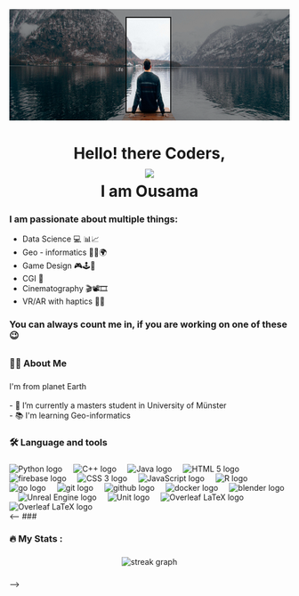 <div align="center">
  <img height="200" src="Img/Profile_photo.png"  />
</div>

##

<h1 align = "center" >Hello! there Coders, 
    <div align="center">
  <img height="150" src="https://media1.giphy.com/media/v1.Y2lkPTc5MGI3NjExaGUxb3FvdzdtMDBqYTh6anBjN2c1dTEzemZteWZhcmwwZGp0YTd6MyZlcD12MV9pbnRlcm5hbF9naWZfYnlfaWQmY3Q9cw/3ohhwMDyS6rv3sB8yI/giphy.gif"/>
</div>
    I am Ousama 
</h1>

###
### I am passionate about multiple things: 

- Data Science 💻 📊📈
- Geo - informatics 🌌🔭🌍
- Game Design 🎮🕹️👾
- CGI 🗿
- Cinematography 🎬📽️🎞️
- VR/AR with haptics 🥽🤯

### You can always count me in, if you are working on one of these 😉


<!-- <div align="center">
  <img height="150" src="https://media4.giphy.com/media/v1.Y2lkPTc5MGI3NjExeWtzdWhlb2N0dGUzMXl3cGR4cDdpeWx3aTZqazdpYmNueGtsY291NiZlcD12MV9pbnRlcm5hbF9naWZfYnlfaWQmY3Q9Zw/CuuSHzuc0O166MRfjt/giphy.gif"  />
</div> -->

###

<!-- <div align="center">
  <img src="https://img.shields.io/static/v1?message=LinkedIn&logo=linkedin&label=&color=0077B5&logoColor=white&labelColor=&style=for-the-badge" height="25" alt="linkedin logo"  />
  <img src="https://img.shields.io/static/v1?message=Youtube&logo=youtube&label=&color=FF0000&logoColor=white&labelColor=&style=for-the-badge" height="25" alt="youtube logo"  />
  <img src="https://img.shields.io/static/v1?message=Twitter&logo=twitter&label=&color=1DA1F2&logoColor=white&labelColor=&style=for-the-badge" height="25" alt="twitter logo"  />
</div> -->

##

<h3 align="left">👩‍💻  About Me</h3>

###

<p align="left">I'm from planet Earth<br><br>
- 🔭 I’m currently a masters student in University of Münster<br>
- 📚 I'm learning Geo-informatics<br>
<!-- - ⚡ I have --> </p>

###

<h3 align="left">🛠 Language and tools</h3>

###

<div align="left">
  <img src="https://img.icons8.com/?size=100&id=13441&format=png&color=000000" height="40" alt="Python logo"  />
  <img width="12" />
  <img src="https://img.icons8.com/?size=100&id=40669&format=png&color=000000" height="40" alt="C++ logo"  />
  <img width="12" />
  <img src="https://img.icons8.com/?size=100&id=2572&format=png&color=100000" height="40" alt="Java logo"  />
  <img width="12" />
  <img src="https://img.icons8.com/?size=100&id=20909&format=png&color=000000" height="40" alt="HTML 5 logo"/>
  <img width="12" />
  <img src="https://cdn.jsdelivr.net/gh/devicons/devicon/icons/firebase/firebase-plain-wordmark.svg" height="40" alt="firebase logo"  />
  <img width="12" />
  <img src="https://img.icons8.com/?size=100&id=21278&format=png&color=000000" height="40" alt="CSS 3 logo"  />
  <img width="12" />
  <img src="https://img.icons8.com/?size=100&id=108784&format=png&color=000000" height="40" alt="JavaScript logo"  />
  <img width="12" />
  <img src="https://img.icons8.com/?size=100&id=21227&format=png&color=000000" height="40" alt="R logo"  />
  <img width="12" />
  <img src="https://cdn.jsdelivr.net/gh/devicons/devicon/icons/go/go-original-wordmark.svg" height="40" alt="go logo"  />
  <img width="12" />
  <img src="https://img.icons8.com/?size=100&id=20906&format=png&color=000000" height="40" alt="git logo"  />
  <img width="12" />
  <img src="https://img.icons8.com/?size=100&id=3tC9EQumUAuq&format=png&color=000000" height="40" alt="github logo"  />
  <img width="12" />
  <img src="https://cdn.jsdelivr.net/gh/devicons/devicon/icons/docker/docker-plain-wordmark.svg" height="40" alt="docker logo"  />
  <img width="12" />
  <img src="https://img.icons8.com/?size=100&id=65231&format=png&color=000000" height="40" alt="blender logo"  />
  <img width="12" />
  <img src="https://img.icons8.com/?size=100&id=38240&format=png&color=000000" height="40" alt="Unreal Engine logo"  />
  <img width="12" />
  <img src="https://img.icons8.com/?size=100&id=vJMs5fU2hLbg&format=png&color=000000" height="40" alt="Unit logo"  />
  <img width="12" />
  <img src="https://images.ctfassets.net/nrgyaltdicpt/2OlBbaO7oEFSmTVpreHlkb/66a1b6eb1a10b372557ddbdd0e7099c7/ologo_square_colour_green_bg.png" height="40" alt="Overleaf LaTeX logo"  />
  <img width="12" />
  <img src="https://img.icons8.com/?size=100&id=zMahjgxLOqfv&format=png&color=000000" height="40" alt="Overleaf LaTeX logo"  />
  <img width="12" />


  
</div>
<--
###

<h3 align="left">🔥   My Stats :</h3>

###

<div align="center">
  <img src="https://streak-stats.demolab.com?user=maurodesouza&locale=en&mode=daily&theme=dark&hide_border=false&border_radius=5&order=3" height="220" alt="streak graph"  />
</div>

###
-->
